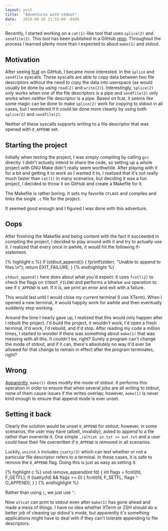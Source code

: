 ```yaml
---
layout: post
title:  "Adventures with stdout"
date:   2018-08-30 21:55:00 -0400
---
```


Recently, I started working on a `cat(1)`-like tool that uses `splice(2)` and
`sendfile(2)`. This tool has been published in a GitHub
[repo](https://github.com/kylelaker/altcat). Throughout the process I learned
plenty more than I expected to about `make(1)` and stdout.

## Motivation

After seeing [fcat](https://github.com/mre/fcat) on GitHub, I became more
interested. In the `splice` and `sendfile` syscalls. These syscalls are able
to copy data between two file descriptors without the need to copy the data
into userspace (as would usually be done by using `read(2)` and `write(2)`).
Interestingly, `splice(2)` *only* works when one of the file descriptors is a
pipe and `sendfile(2)` only works when *neither* file descriptor is a pipe.
Based on fcat, it seems like some magic can be done to make `splice(2)` work
for copying to stdout in all cases, but I wondered if it could be done
more cleanly by using both `splice(2)` and `sendfile(2)`.

Neither of these syscalls supports writing to a file descriptor that was opened
with `O_APPEND` set.


## Starting the project

Initially when testing the project, I was simply compiling by calling `gcc`
directly. I didn't actually intend to share the code, so setting up a whole
project with GNU Make didn't really seem worthwhile. After playing with it for
a bit and getting it to work as I wanted it to, I realized that it's not really
much faster than `cat(1)` in many scenarios, but deciding it was a fun
project, I decided to throw it on GitHub and create a Makefile for it.

The Makefile is rather boring. It sets my favorite `CFLAGS` and compiles and
links the single `.c` file for the project.

It seemed good enough and I figured I was done with this adventure.

## Oops

After finishing the Makefile and being content with the fact it succeeded in
compiling the project, I decided to play around with it and try to actually
use it. I realized that every once in awhile, it would hit the following if-
statement.

{% highlight c %}
if (stdout_append()) {
    fprintf(stderr, "Unable to append to files.\n");
    return EXIT_FAILURE;
}
{% endhighlight %}

`stdout_append()` here does about what you'd expect: it uses `fcntl(2)` to
check the flags on `STDOUT_FILENO` and performs a bitwise `and` operation to
see if `O_APPEND` is set. If it is, we print an error and exit with a failure.

This would last until I would close my current terminal (I use XTerm). When
I opened a new terminal, it would happily work for awhile and then eventually
suddenly stop working.

Around the time I nearly gave up, I realized that this would only happen after
I rebuilt the project. I'd build the project, it wouldn't work, I'd open a
fresh terminal, it'd work, I'd rebuild, and it'd stop. After reading my code
a million times, I started to wonder if there was something about `make(1)`
that was messing with all this. It couldn't be, right? Surely a program can't
change the mode of stdout, and if it can, there's absolutely no way it'd
ever be allowed for that change to remain in effect after the program
terminates, right?

## Wrong

[Apparently](http://git.savannah.gnu.org/cgit/make.git/tree/src/output.c#n493), `make(1)`
does modify the mode of stdout. It performs this operation in order to
ensure that when several jobs are all writing to stdout, none of them cause
issues if the writes overlap; however, `make(1)` is never kind enough to
ensure that append mode is ever unset.

## Setting it back

Clearly the solution would be unset `O_APPEND` for stdout; however, in
some scenarios, the user may have (albeit, invalidly), asked to append to a
file rather than overwrite it. One simple `./altcat in.txt >> out.txt` and a
user could have their file overwritten if `O_APPEND` is removed in all
scenarios.

Luckily, `unistd.h` includes `isatty(3)` which can test whether or not a
particular file descriptor refers to a terminal. In these cases, it is safe to
remove the `O_APPEND` flag. Doing this is just as easy as setting it:

{% highlight c %}
void remove_append(int fd) {
    int flags = fcntl(fd, F_GETFL);
    if (isatty(fd) && flags >= 0) {
        fcntl(fd, F_SETFL, flags ^ O_APPEND);
    }
}
{% endhighlight %}

Rather than using `|`, we just use `^`.

Now `altcat` can print to stdout even after `make(1)` has gone ahead and
made a mess of things. I have no idea whether XTerm or ZSH should do a better
job of cleaning up stdout's mode, but apparently it's something applications
might have to deal with if they can't tolerate appending to file descriptors.
